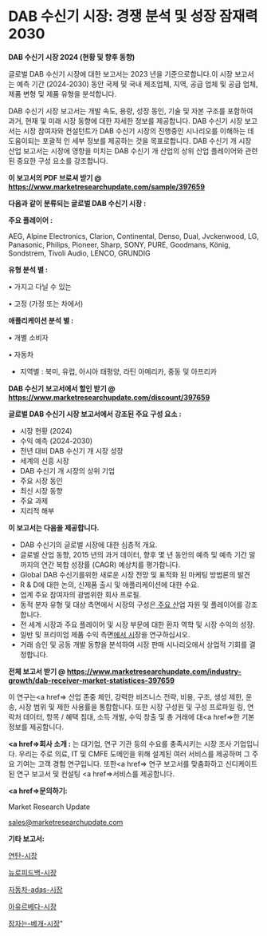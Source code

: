 # DAB 수신기 시장: 경쟁 분석 및 성장 잠재력 2030

<strong>DAB 수신기 시장 2024 (현황 및 향후 동향)</strong>

글로벌 DAB 수신기 시장에 대한 보고서는 2023 년을 기준으로합니다.이 시장 보고서는 예측 기간 (2024-2030) 동안 국제 및 국내 제조업체, 지역, 공급 업체 및 공급 업체, 제품 변형 및 제품 유형을 분석합니다.

DAB 수신기 시장 보고서는 개발 속도, 용량, 성장 동인, 기술 및 자본 구조를 포함하여 과거, 현재 및 미래 시장 동향에 대한 자세한 정보를 제공합니다. DAB 수신기 시장 보고서는 시장 참여자와 컨설턴트가 DAB 수신기 시장의 진행중인 시나리오를 이해하는 데 도움이되는 포괄적 인 세부 정보를 제공하는 것을 목표로합니다. DAB 수신기 개 시장 산업 보고서는 시장에 영향을 미치는 DAB 수신기 개 산업의 상위 산업 플레이어와 관련된 중요한 구성 요소를 강조합니다.



<strong>이 보고서의 PDF 브로셔 받기 @ <a href=https://www.marketresearchupdate.com/sample/397659>https://www.marketresearchupdate.com/sample/397659</a></strong>



<strong>다음과 같이 분류되는 글로벌 DAB 수신기 시장 :</strong>



<strong>주요 플레이어 :</strong>

AEG, Alpine Electronics, Clarion, Continental, Denso, Dual, Jvckenwood, LG, Panasonic, Philips, Pioneer, Sharp, SONY, PURE, Goodmans, König, Sondstrem, Tivoli Audio, LENCO, GRUNDIG



<strong>유형 분석 별 :</strong>

• 가지고 다닐 수 있는

• 고정 (가정 또는 차에서)



<strong>애플리케이션 분석 별 :</strong>

• 개별 소비자

• 자동차

<ul>
  <li>지역별 : 북미, 유럽, 아시아 태평양, 라틴 아메리카, 중동 및 아프리카</li>
</ul>


<strong>DAB 수신기 보고서에서 할인 받기 @ <a href=https://www.marketresearchupdate.com/discount/397659>https://www.marketresearchupdate.com/discount/397659</a></strong>



<strong>글로벌 DAB 수신기 시장 보고서에서 강조된 주요 구성 요소 :</strong>
<ul>
  <li>시장 현황 (2024)</li>
  <li>수익 예측 (2024-2030)</li>
  <li>전년 대비 DAB 수신기 개 시장 성장</li>
  <li>세계의 신흥 시장</li>
  <li>DAB 수신기 개 시장의 상위 기업</li>
  <li>주요 시장 동인</li>
  <li>최신 시장 동향</li>
  <li>주요 과제</li>
  <li>지리적 해부</li>
</ul>


<strong>이 보고서는 다음을 제공합니다.</strong>
<ul>
  <li>DAB 수신기의 글로벌 시장에 대한 심층적 개요.</li>
  <li>글로벌 산업 동향, 2015 년의 과거 데이터, 향후 몇 년 동안의 예측 및 예측 기간 말까지의 연간 복합 성장률 (CAGR) 예상치를 평가합니다.</li>
  <li>Global DAB 수신기를위한 새로운 시장 전망 및 표적화 된 마케팅 방법론의 발견</li>
  <li>R &amp; D에 대한 논의, 신제품 출시 및 애플리케이션에 대한 수요.</li>
  <li>업계 주요 참여자의 광범위한 회사 프로필.</li>
  <li>동적 분자 유형 및 대상 측면에서 시장의 구성은<a href=> 주요 산</a>업 자원 및 플레이어를 강조합니다.</li>
  <li>전 세계 시장과 주요 플레이어 및 시장 부문에 대한 환자 역학 및 시장 수익의 성장.</li>
  <li>일반 및 프리미엄 제품 수익 측면<a href=>에서 시</a>장을 연구하십시오.</li>
  <li>거래 승인 및 공동 개발 동향을 분석하여 시장 판매 시나리오에서 상업적 기회를 결정합니다.</li>
</ul>



<strong>전체 보고서 받기 @ <a href=https://www.marketresearchupdate.com/industry-growth/dab-receiver-market-statistices-397659>https://www.marketresearchupdate.com/industry-growth/dab-receiver-market-statistices-397659</a></strong>

이 연구는<a href=> 산업 존중</a> 체인, 강력한 비즈니스 전략, 비용, 구조, 생성 제한, 운송, 시장 범위 및 제한 사용률을 통합합니다. 또한 시장 구성원 및 구성 프로파일 링, 연락처 데이터, 항목 / 혜택 침대, 소득 개발, 수익 창출 및 총 거래에 대<a href=>한 기본 </a>정보를 제공합니다.



<strong><a href=>회사 소</a>개 :</strong>
는 대기업, 연구 기관 등의 수요를 충족시키는 시장 조사 기업입니다. 우리는 주로 의료, IT 및 CMFE 도메인을 위해 설계된 여러 서비스를 제공하며 그 주요 기여는 고객 경험 연구입니다. 또한<a href=> 연구 보</a>고서를 맞춤화하고 신디케이트 된 연구 보고서 및 컨설팅 <a href=>서비스</a>를 제공합니다.



<strong><a href=>문의하기:</a></strong>

Market Research Update

sales@marketresearchupdate.com



<strong>기타 보고서:</strong>

<a href=https://www.linkedin.com/pulse/연탄-시장-동향-및-성장-전망-analytics-alchemy-360-analysis/>연탄-시장</a>

<a href=https://www.linkedin.com/pulse/뉴로피드백-시장-현재-및-미래-성장-2029-trend-tracking-tips-360-analysis-0skcf/>뉴로피드백-시장</a>

<a href=https://www.linkedin.com/pulse/자동차-adas-시장-동향-및-성장-전망-trendsetters-talk-360-analysis-xjg9f/>자동차-adas-시장</a>

<a href=https://www.linkedin.com/pulse/아유르베다-시장-진입-전략-및-위험-평가2030년-data-dive-diaries-24-analysis-s7fpf/>아유르베다-시장</a>

<a href=https://www.linkedin.com/pulse/잠자는-베개-시장-진입-전략-및-위험-평가2030년-data-dive-diaries-24-analysis-q35nf/>잠자는-베개-시장</a>"

